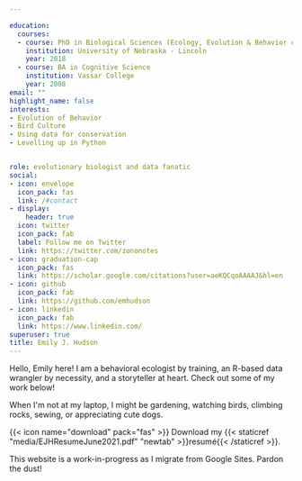 ```yaml
---

education:
  courses:
  - course: PhD in Biological Sciences (Ecology, Evolution & Behavior concentration)
    institution: University of Nebraska - Lincoln
    year: 2018
  - course: BA in Cognitive Science
    institution: Vassar College
    year: 2008
email: ""
highlight_name: false
interests:
- Evolution of Behavior
- Bird Culture
- Using data for conservation
- Levelling up in Python 


role: evolutionary biologist and data fanatic
social:
- icon: envelope
  icon_pack: fas
  link: /#contact
- display:
    header: true
  icon: twitter
  icon_pack: fab
  label: Follow me on Twitter
  link: https://twitter.com/zononotes
- icon: graduation-cap
  icon_pack: fas
  link: https://scholar.google.com/citations?user=aeKQCqoAAAAJ&hl=en
- icon: github
  icon_pack: fab
  link: https://github.com/emhudson
- icon: linkedin
  icon_pack: fab
  link: https://www.linkedin.com/
superuser: true
title: Emily J. Hudson
---
```


Hello, Emily here! I am a behavioral ecologist by training, an R-based data wrangler by necessity, and a storyteller at heart. Check out some of my work below!

When I'm not at my laptop, I might be gardening, watching birds, climbing rocks, sewing, or appreciating cute dogs. 

{{< icon name="download" pack="fas" >}} Download my {{< staticref "media/EJHResumeJune2021.pdf" "newtab" >}}resumé{{< /staticref >}}.

This website is a work-in-progress as I migrate from Google Sites. Pardon the dust! 